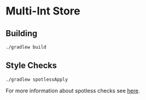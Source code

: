 # Multi-Int Store

## Building
`./gradlew build`

## Style Checks
`./gradlew spotlessApply`

For more information about spotless checks see 
[here](https://github.com/diffplug/spotless/tree/master/plugin-gradle#custom-rules).
